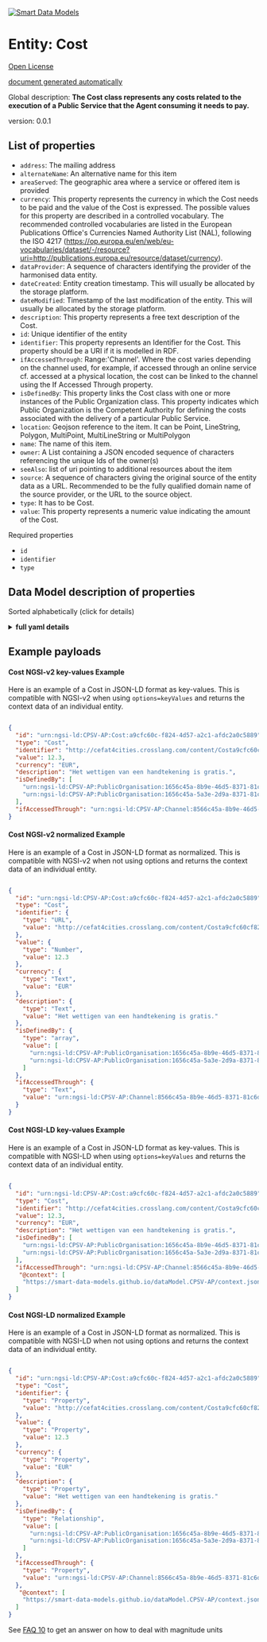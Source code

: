 [![Smart Data Models](https://smartdatamodels.org/wp-content/uploads/2022/01/SmartDataModels_logo.png "Logo")](https://smartdatamodels.org)  
Entity: Cost  
============  
[Open License](https://github.com/smart-data-models//dataModel.CPSV-AP/blob/master/Cost/LICENSE.md)  
[document generated automatically](https://docs.google.com/presentation/d/e/2PACX-1vTs-Ng5dIAwkg91oTTUdt8ua7woBXhPnwavZ0FxgR8BsAI_Ek3C5q97Nd94HS8KhP-r_quD4H0fgyt3/pub?start=false&loop=false&delayms=3000#slide=id.gb715ace035_0_60)  
Global description: **The Cost class represents any costs related to the execution of a Public Service that the Agent consuming it needs to pay.**  
version: 0.0.1  

## List of properties  

- `address`: The mailing address  - `alternateName`: An alternative name for this item  - `areaServed`: The geographic area where a service or offered item is provided  - `currency`: This property represents the currency in which the Cost needs to be paid and the value of the Cost is expressed. The possible values for this property are described in a controlled vocabulary. The recommended controlled vocabularies are listed in the European Publications Office's Currencies Named Authority List (NAL), following the ISO 4217 (https://op.europa.eu/en/web/eu-vocabularies/dataset/-/resource?uri=http://publications.europa.eu/resource/dataset/currency).  - `dataProvider`: A sequence of characters identifying the provider of the harmonised data entity.  - `dateCreated`: Entity creation timestamp. This will usually be allocated by the storage platform.  - `dateModified`: Timestamp of the last modification of the entity. This will usually be allocated by the storage platform.  - `description`: This property represents a free text description of the Cost.  - `id`: Unique identifier of the entity  - `identifier`: This property represents an Identifier for the Cost. This property should be a URI if it is modelled in RDF.  - `ifAccessedThrough`: Range:'Channel'. Where the cost varies depending on the channel used, for example, if accessed through an online service cf. accessed at a physical location, the cost can be linked to the channel using the If Accessed Through property.  - `isDefinedBy`: This property links the Cost class with one or more instances of the Public Organization class. This property indicates which Public Organization is the Competent Authority for defining the costs associated with the delivery of a particular Public Service.  - `location`: Geojson reference to the item. It can be Point, LineString, Polygon, MultiPoint, MultiLineString or MultiPolygon  - `name`: The name of this item.  - `owner`: A List containing a JSON encoded sequence of characters referencing the unique Ids of the owner(s)  - `seeAlso`: list of uri pointing to additional resources about the item  - `source`: A sequence of characters giving the original source of the entity data as a URL. Recommended to be the fully qualified domain name of the source provider, or the URL to the source object.  - `type`: It has to be Cost.  - `value`: This property represents a numeric value indicating the amount of the Cost.    
Required properties  
- `id`  - `identifier`  - `type`  ## Data Model description of properties  
Sorted alphabetically (click for details)  
<details><summary><strong>full yaml details</strong></summary>    
```yaml  
Cost:    
  description: 'The Cost class represents any costs related to the execution of a Public Service that the Agent consuming it needs to pay.'    
  properties:    
    address:    
      description: 'The mailing address'    
      properties:    
        addressCountry:    
          description: 'Property. The country. For example, Spain. Model:''https://schema.org/addressCountry'''    
          type: string    
        addressLocality:    
          description: 'Property. The locality in which the street address is, and which is in the region. Model:''https://schema.org/addressLocality'''    
          type: string    
        addressRegion:    
          description: 'Property. The region in which the locality is, and which is in the country. Model:''https://schema.org/addressRegion'''    
          type: string    
        postOfficeBoxNumber:    
          description: 'Property. The post office box number for PO box addresses. For example, 03578. Model:''https://schema.org/postOfficeBoxNumber'''    
          type: string    
        postalCode:    
          description: 'Property. The postal code. For example, 24004. Model:''https://schema.org/https://schema.org/postalCode'''    
          type: string    
        streetAddress:    
          description: 'Property. The street address. Model:''https://schema.org/streetAddress'''    
          type: string    
      type: object    
      x-ngsi:    
        model: https://schema.org/address    
        type: Property    
    alternateName:    
      description: 'An alternative name for this item'    
      type: string    
      x-ngsi:    
        type: Property    
    areaServed:    
      description: 'The geographic area where a service or offered item is provided'    
      type: string    
      x-ngsi:    
        model: https://schema.org/Text    
        type: Property    
    currency:    
      description: 'This property represents the currency in which the Cost needs to be paid and the value of the Cost is expressed. The possible values for this property are described in a controlled vocabulary. The recommended controlled vocabularies are listed in the European Publications Office''s Currencies Named Authority List (NAL), following the ISO 4217 (https://op.europa.eu/en/web/eu-vocabularies/dataset/-/resource?uri=http://publications.europa.eu/resource/dataset/currency).'    
      type: string    
      x-ngsi:    
        model: cv:currency    
        type: Property    
    dataProvider:    
      description: 'A sequence of characters identifying the provider of the harmonised data entity.'    
      type: string    
      x-ngsi:    
        type: Property    
    dateCreated:    
      description: 'Entity creation timestamp. This will usually be allocated by the storage platform.'    
      format: date-time    
      type: string    
      x-ngsi:    
        type: Property    
    dateModified:    
      description: 'Timestamp of the last modification of the entity. This will usually be allocated by the storage platform.'    
      format: date-time    
      type: string    
      x-ngsi:    
        type: Property    
    description:    
      description: 'This property represents a free text description of the Cost.'    
      type: string    
      x-ngsi:    
        model: dct:description    
        type: Property    
    id:    
      anyOf: &cost_-_properties_-_owner_-_items_-_anyof    
        - description: 'Property. Identifier format of any NGSI entity'    
          maxLength: 256    
          minLength: 1    
          pattern: ^[\w\-\.\{\}\$\+\*\[\]`|~^@!,:\\]+$    
          type: string    
        - description: 'Property. Identifier format of any NGSI entity'    
          format: uri    
          type: string    
      description: 'Unique identifier of the entity'    
      x-ngsi:    
        type: Property    
    identifier:    
      description: 'This property represents an Identifier for the Cost. This property should be a URI if it is modelled in RDF.'    
      type: string    
      x-ngsi:    
        model: dct:identifier    
        type: Property    
    ifAccessedThrough:    
      description: 'Range:''Channel''. Where the cost varies depending on the channel used, for example, if accessed through an online service cf. accessed at a physical location, the cost can be linked to the channel using the If Accessed Through property.'    
      type: string    
      x-ngsi:    
        model: cv:ifAccessedThrough    
        type: Relationship    
    isDefinedBy:    
      description: 'This property links the Cost class with one or more instances of the Public Organization class. This property indicates which Public Organization is the Competent Authority for defining the costs associated with the delivery of a particular Public Service.'    
      items:    
        description: Model:'PublicOrganisation    
        type: string    
      type: array    
      x-ngsi:    
        model: cv:isDefinedBy    
        type: Relationship    
    location:    
      description: 'Geojson reference to the item. It can be Point, LineString, Polygon, MultiPoint, MultiLineString or MultiPolygon'    
      oneOf:    
        - description: 'Geoproperty. Geojson reference to the item. Point'    
          properties:    
            bbox:    
              items:    
                type: number    
              minItems: 4    
              type: array    
            coordinates:    
              items:    
                type: number    
              minItems: 2    
              type: array    
            type:    
              enum:    
                - Point    
              type: string    
          required:    
            - type    
            - coordinates    
          title: 'GeoJSON Point'    
          type: object    
        - description: 'Geoproperty. Geojson reference to the item. LineString'    
          properties:    
            bbox:    
              items:    
                type: number    
              minItems: 4    
              type: array    
            coordinates:    
              items:    
                items:    
                  type: number    
                minItems: 2    
                type: array    
              minItems: 2    
              type: array    
            type:    
              enum:    
                - LineString    
              type: string    
          required:    
            - type    
            - coordinates    
          title: 'GeoJSON LineString'    
          type: object    
        - description: 'Geoproperty. Geojson reference to the item. Polygon'    
          properties:    
            bbox:    
              items:    
                type: number    
              minItems: 4    
              type: array    
            coordinates:    
              items:    
                items:    
                  items:    
                    type: number    
                  minItems: 2    
                  type: array    
                minItems: 4    
                type: array    
              type: array    
            type:    
              enum:    
                - Polygon    
              type: string    
          required:    
            - type    
            - coordinates    
          title: 'GeoJSON Polygon'    
          type: object    
        - description: 'Geoproperty. Geojson reference to the item. MultiPoint'    
          properties:    
            bbox:    
              items:    
                type: number    
              minItems: 4    
              type: array    
            coordinates:    
              items:    
                items:    
                  type: number    
                minItems: 2    
                type: array    
              type: array    
            type:    
              enum:    
                - MultiPoint    
              type: string    
          required:    
            - type    
            - coordinates    
          title: 'GeoJSON MultiPoint'    
          type: object    
        - description: 'Geoproperty. Geojson reference to the item. MultiLineString'    
          properties:    
            bbox:    
              items:    
                type: number    
              minItems: 4    
              type: array    
            coordinates:    
              items:    
                items:    
                  items:    
                    type: number    
                  minItems: 2    
                  type: array    
                minItems: 2    
                type: array    
              type: array    
            type:    
              enum:    
                - MultiLineString    
              type: string    
          required:    
            - type    
            - coordinates    
          title: 'GeoJSON MultiLineString'    
          type: object    
        - description: 'Geoproperty. Geojson reference to the item. MultiLineString'    
          properties:    
            bbox:    
              items:    
                type: number    
              minItems: 4    
              type: array    
            coordinates:    
              items:    
                items:    
                  items:    
                    items:    
                      type: number    
                    minItems: 2    
                    type: array    
                  minItems: 4    
                  type: array    
                type: array    
              type: array    
            type:    
              enum:    
                - MultiPolygon    
              type: string    
          required:    
            - type    
            - coordinates    
          title: 'GeoJSON MultiPolygon'    
          type: object    
      x-ngsi:    
        type: Geoproperty    
    name:    
      description: 'The name of this item.'    
      type: string    
      x-ngsi:    
        type: Property    
    owner:    
      description: 'A List containing a JSON encoded sequence of characters referencing the unique Ids of the owner(s)'    
      items:    
        anyOf: *cost_-_properties_-_owner_-_items_-_anyof    
        description: 'Property. Unique identifier of the entity'    
      type: array    
      x-ngsi:    
        type: Property    
    seeAlso:    
      description: 'list of uri pointing to additional resources about the item'    
      oneOf:    
        - items:    
            format: uri    
            type: string    
          minItems: 1    
          type: array    
        - format: uri    
          type: string    
      x-ngsi:    
        type: Property    
    source:    
      description: 'A sequence of characters giving the original source of the entity data as a URL. Recommended to be the fully qualified domain name of the source provider, or the URL to the source object.'    
      type: string    
      x-ngsi:    
        type: Property    
    type:    
      description: 'It has to be Cost.'    
      enum:    
        - Cost    
      type: string    
      x-ngsi:    
        model: https://schema.org/Text    
        type: Property    
    value:    
      description: 'This property represents a numeric value indicating the amount of the Cost.'    
      type: number    
      x-ngsi:    
        model: cv:value    
        type: Property    
  required:    
    - id    
    - type    
    - identifier    
  type: object    
  x-derived-from: ""    
  x-disclaimer: 'Redistribution and use in source and binary forms, with or without modification, are permitted  provided that the license conditions are met. Copyleft (c) 2021 Contributors to Smart Data Models Program'    
  x-license-url: https://github.com/smart-data-models/dataModel.CPSV-AP/blob/master/Cost/LICENSE.md    
  x-model-schema: https://smart-data-models.github.io/dataModel.CPSV-AP/Cost/schema.json    
  x-model-tags: CEFAT4CITIES    
  x-version: 0.0.1    
```  
</details>    
## Example payloads    
#### Cost NGSI-v2 key-values Example    
Here is an example of a Cost in JSON-LD format as key-values. This is compatible with NGSI-v2 when  using `options=keyValues` and returns the context data of an individual entity.  
```json  
{  
  "id": "urn:ngsi-ld:CPSV-AP:Cost:a9cfc60c-f824-4d57-a2c1-afdc2a0c5889",  
  "type": "Cost",  
  "identifier": "http://cefat4cities.crosslang.com/content/Costa9cfc60cf8244d57a2c1afdc2a0c5889",  
  "value": 12.3,  
  "currency": "EUR",  
  "description": "Het wettigen van een handtekening is gratis.",  
  "isDefinedBy": [  
    "urn:ngsi-ld:CPSV-AP:PublicOrganisation:1656c45a-8b9e-46d5-8371-81c6dd0cced5",  
    "urn:ngsi-ld:CPSV-AP:PublicOrganisation:1656c45a-5a3e-2d9a-8371-81c6ad0cced5"  
  ],  
  "ifAccessedThrough": "urn:ngsi-ld:CPSV-AP:Channel:8566c45a-8b9e-46d5-8371-81c6dd0cced5"  
}  
```  
#### Cost NGSI-v2 normalized Example    
Here is an example of a Cost in JSON-LD format as normalized. This is compatible with NGSI-v2 when not using options and returns the context data of an individual entity.  
```json  
{  
  "id": "urn:ngsi-ld:CPSV-AP:Cost:a9cfc60c-f824-4d57-a2c1-afdc2a0c5889",  
  "type": "Cost",  
  "identifier": {  
    "type": "URL",  
    "value": "http://cefat4cities.crosslang.com/content/Costa9cfc60cf8244d57a2c1afdc2a0c5889"  
  },  
  "value": {  
    "type": "Number",  
    "value": 12.3  
  },  
  "currency": {  
    "type": "Text",  
    "value": "EUR"  
  },  
  "description": {  
    "type": "Text",  
    "value": "Het wettigen van een handtekening is gratis."  
  },  
  "isDefinedBy": {  
    "type": "array",  
    "value": [  
      "urn:ngsi-ld:CPSV-AP:PublicOrganisation:1656c45a-8b9e-46d5-8371-81c6dd0cced5",  
      "urn:ngsi-ld:CPSV-AP:PublicOrganisation:1656c45a-5a3e-2d9a-8371-81c6ad0cced5"  
    ]  
  },  
  "ifAccessedThrough": {  
    "type": "Text",  
    "value": "urn:ngsi-ld:CPSV-AP:Channel:8566c45a-8b9e-46d5-8371-81c6dd0cced5"  
  }  
}  
```  
#### Cost NGSI-LD key-values Example    
Here is an example of a Cost in JSON-LD format as key-values. This is compatible with NGSI-LD when  using `options=keyValues` and returns the context data of an individual entity.  
```json  
{  
  "id": "urn:ngsi-ld:CPSV-AP:Cost:a9cfc60c-f824-4d57-a2c1-afdc2a0c5889",  
  "type": "Cost",  
  "identifier": "http://cefat4cities.crosslang.com/content/Costa9cfc60cf8244d57a2c1afdc2a0c5889",  
  "value": 12.3,  
  "currency": "EUR",  
  "description": "Het wettigen van een handtekening is gratis.",  
  "isDefinedBy": [  
    "urn:ngsi-ld:CPSV-AP:PublicOrganisation:1656c45a-8b9e-46d5-8371-81c6dd0cced5",  
    "urn:ngsi-ld:CPSV-AP:PublicOrganisation:1656c45a-5a3e-2d9a-8371-81c6ad0cced5"  
  ],  
  "ifAccessedThrough": "urn:ngsi-ld:CPSV-AP:Channel:8566c45a-8b9e-46d5-8371-81c6dd0cced5",  
   "@context": [  
    "https://smart-data-models.github.io/dataModel.CPSV-AP/context.jsonld"  
  ]  
}  
```  
#### Cost NGSI-LD normalized Example    
Here is an example of a Cost in JSON-LD format as normalized. This is compatible with NGSI-LD when not using options and returns the context data of an individual entity.  
```json  
{  
  "id": "urn:ngsi-ld:CPSV-AP:Cost:a9cfc60c-f824-4d57-a2c1-afdc2a0c5889",  
  "type": "Cost",  
  "identifier": {  
    "type": "Property",  
    "value": "http://cefat4cities.crosslang.com/content/Costa9cfc60cf8244d57a2c1afdc2a0c5889"  
  },  
  "value": {  
    "type": "Property",  
    "value": 12.3  
  },  
  "currency": {  
    "type": "Property",  
    "value": "EUR"  
  },  
  "description": {  
    "type": "Property",  
    "value": "Het wettigen van een handtekening is gratis."  
  },  
  "isDefinedBy": {  
    "type": "Relationship",  
    "value": [  
      "urn:ngsi-ld:CPSV-AP:PublicOrganisation:1656c45a-8b9e-46d5-8371-81c6dd0cced5",  
      "urn:ngsi-ld:CPSV-AP:PublicOrganisation:1656c45a-5a3e-2d9a-8371-81c6ad0cced5"  
    ]  
  },  
  "ifAccessedThrough": {  
    "type": "Property",  
    "value": "urn:ngsi-ld:CPSV-AP:Channel:8566c45a-8b9e-46d5-8371-81c6dd0cced5"  
  },  
   "@context": [  
    "https://smart-data-models.github.io/dataModel.CPSV-AP/context.jsonld"  
  ]  
}  
```  
See [FAQ 10](https://smartdatamodels.org/index.php/faqs/) to get an answer on how to deal with magnitude units  
